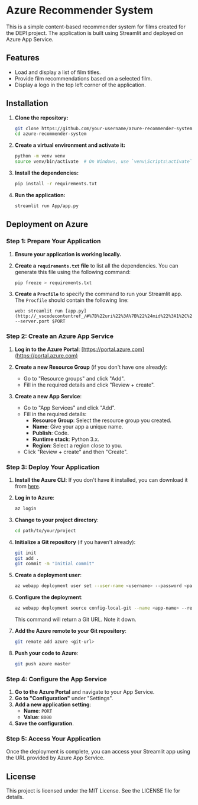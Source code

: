 # Azure Recommender System

This is a simple content-based recommender system for films created for the DEPI project. The application is built using Streamlit and deployed on Azure App Service.

## Features

- Load and display a list of film titles.
- Provide film recommendations based on a selected film.
- Display a logo in the top left corner of the application.

## Installation

1. **Clone the repository:**

    ```sh
    git clone https://github.com/your-username/azure-recommender-system.git
    cd azure-recommender-system
    ```

2. **Create a virtual environment and activate it:**

    ```sh
    python -m venv venv
    source venv/bin/activate  # On Windows, use `venv\Scripts\activate`
    ```

3. **Install the dependencies:**

    ```sh
    pip install -r requirements.txt
    ```

4. **Run the application:**

    ```sh
    streamlit run App/app.py
    ```

## Deployment on Azure

### Step 1: Prepare Your Application

1. **Ensure your application is working locally.**
2. **Create a `requirements.txt` file** to list all the dependencies. You can generate this file using the following command:

    ```sh
    pip freeze > requirements.txt
    ```

3. **Create a `Procfile`** to specify the command to run your Streamlit app. The `Procfile` should contain the following line:

    ```
    web: streamlit run [app.py](http://_vscodecontentref_/#%7B%22uri%22%3A%7B%22%24mid%22%3A1%2C%22fsPath%22%3A%22d%3A%5C%5CAzureRecommender%5C%5CApp%5C%5Capp.py%22%2C%22_sep%22%3A1%2C%22path%22%3A%22%2FD%3A%2FAzureRecommender%2FApp%2Fapp.py%22%2C%22scheme%22%3A%22file%22%7D%7D) --server.port $PORT
    ```

### Step 2: Create an Azure App Service

1. **Log in to the Azure Portal**: [https://portal.azure.com](https://portal.azure.com)
2. **Create a new Resource Group** (if you don't have one already):
    - Go to "Resource groups" and click "Add".
    - Fill in the required details and click "Review + create".

3. **Create a new App Service**:
    - Go to "App Services" and click "Add".
    - Fill in the required details:
        - **Resource Group**: Select the resource group you created.
        - **Name**: Give your app a unique name.
        - **Publish**: Code.
        - **Runtime stack**: Python 3.x.
        - **Region**: Select a region close to you.
    - Click "Review + create" and then "Create".

### Step 3: Deploy Your Application

1. **Install the Azure CLI**: If you don't have it installed, you can download it from [here](https://docs.microsoft.com/en-us/cli/azure/install-azure-cli).

2. **Log in to Azure**:

    ```sh
    az login
    ```

3. **Change to your project directory**:

    ```sh
    cd path/to/your/project
    ```

4. **Initialize a Git repository** (if you haven't already):

    ```sh
    git init
    git add .
    git commit -m "Initial commit"
    ```

5. **Create a deployment user**:

    ```sh
    az webapp deployment user set --user-name <username> --password <password>
    ```

6. **Configure the deployment**:

    ```sh
    az webapp deployment source config-local-git --name <app-name> --resource-group <resource-group>
    ```

    This command will return a Git URL. Note it down.

7. **Add the Azure remote to your Git repository**:

    ```sh
    git remote add azure <git-url>
    ```

8. **Push your code to Azure**:

    ```sh
    git push azure master
    ```

### Step 4: Configure the App Service

1. **Go to the Azure Portal** and navigate to your App Service.
2. **Go to "Configuration"** under "Settings".
3. **Add a new application setting**:
    - **Name**: `PORT`
    - **Value**: `8000`
4. **Save the configuration**.

### Step 5: Access Your Application

Once the deployment is complete, you can access your Streamlit app using the URL provided by Azure App Service.

## License

This project is licensed under the MIT License. See the LICENSE file for details.